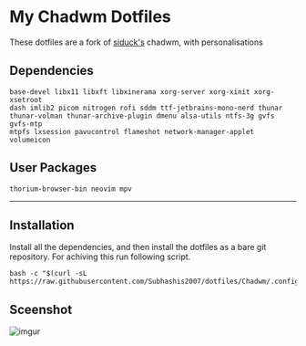 # My Chadwm Dotfiles
These dotfiles are a fork of [siduck's](https://github.com/siduck/chadwm) chadwm, with personalisations

## Dependencies

```
base-devel libx11 libxft libxinerama xorg-server xorg-xinit xorg-xsetroot 
dash imlib2 picom nitrogen rofi sddm ttf-jetbrains-mono-nerd thunar 
thunar-volman thunar-archive-plugin dmenu alsa-utils ntfs-3g gvfs gvfs-mtp 
mtpfs lxsession pavucontrol flameshot network-manager-applet volumeicon
```

## User Packages
```
thorium-browser-bin neovim mpv
```
---

## Installation
Install all the dependencies, and then install the dotfiles as a bare git repository. For achiving this run following script.

```
bash -c "$(curl -sL https://raw.githubusercontent.com/Subhashis2007/dotfiles/Chadwm/.config/scripts/dots.sh)"
```

## Sceenshot
![imgur](https://i.imgur.com/mvf9yDg.png)
